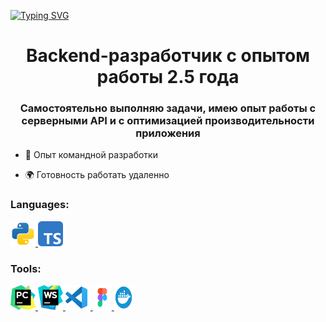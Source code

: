 [![Typing SVG](https://readme-typing-svg.herokuapp.com?font=Fira+Code&pause=1000&width=435&lines=bun+run+resume.tsx)](https://git.io/typing-svg)

<h1 align="center">Backend-разработчик с опытом работы 2.5 года</h1>
<h3 align="center">Самостоятельно выполняю задачи, имею опыт работы с серверными API и с оптимизацией производительности приложения</h3>

- 🌱 Опыт командной разработки

- 🌍 Готовность работать удаленно

### Languages:
<p align="left"> 
<a href="https://www.python.org" target="_blank" rel="noreferrer"> <img src="https://github.com/nbormintsev/nbormintsev/blob/main/icons/python.svg" alt="python" width="40" height="40"/> </a> 
<a href="https://www.typescriptlang.org" target="_blank" rel="noreferrer"> <img src="https://github.com/nbormintsev/nbormintsev/blob/main/icons/typescript.svg" alt="python" width="40" height="40"/> </a>
</p>

### Tools:
<p align="left"> 
<a href="https://www.jetbrains.com/pycharm/" target="_blank" rel="noreferrer"> <img src="https://github.com/nbormintsev/nbormintsev/blob/main/icons/pycharm.svg" alt="git" width="40" height="40"/> </a>
<a href="https://www.jetbrains.com/webstorm/" target="_blank" rel="noreferrer"> <img src="https://github.com/nbormintsev/nbormintsev/blob/main/icons/webstorm.svg" alt="git" width="40" height="40"/> </a>
<a href="https://code.visualstudio.com/" target="_blank" rel="noreferrer"> <img src="https://github.com/nbormintsev/nbormintsev/blob/main/icons/vs-code.svg" alt="git" width="40" height="40"/> </a>
<a href="https://www.figma.com/" target="_blank" rel="noreferrer"> <img src="https://github.com/nbormintsev/nbormintsev/blob/main/icons/figma.svg" alt="figma" width="30" height="40"/> </a>
<a href="https://www.docker.com/" target="_blank" rel="noreferrer"> <img src="https://github.com/nbormintsev/nbormintsev/blob/main/icons/docker.svg" alt="figma" width="30" height="40"/> </a>
</p>
